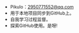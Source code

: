 - Pikulo：2950771552@qq.com
- 用于本地项目同步到GitHub上。
- 自我学习过程监督。
- 探索GitHub使用。是呀!
<!---
Pikulo/Pikulo is a ✨ special ✨ repository because its `README.md` (this file) appears on your GitHub profile.
You can click the Preview link to take a look at your changes.
--->
